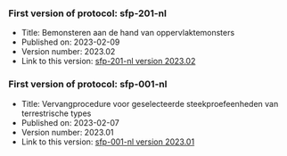 ### First version of protocol: sfp-201-nl

- Title: Bemonsteren aan de hand van oppervlaktemonsters
- Published on: 2023-02-09
- Version number: 2023.02
- Link to this version: [sfp-201-nl version 2023.02](2023.02/index.html)

### First version of protocol: sfp-001-nl

- Title: Vervangprocedure voor geselecteerde steekproefeenheden van terrestrische types
- Published on: 2023-02-07
- Version number: 2023.01
- Link to this version: [sfp-001-nl version 2023.01](2023.01/index.html)

<!--One entry for each release describing the generic changes since the previous release.
e.g. (sort most recent first)

- 2020.03
    - sfp-403_shorttitle_nl (first version)
    - sfp-403_shorttitle_en (first version)
- 2020.02
    - sfp-402_shorttitle_nl (update)
- 2020.01
    - sfp-402_shorttitle_nl (first version)
-->
